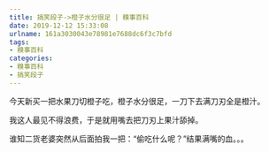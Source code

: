 ```yaml
---
title: 搞笑段子->橙子水分很足 | 糗事百科
date: 2019-12-12 15:33:08
urlname: 161a3030043e78981e7688dc6f3c7bfd
tags: 
- 糗事百科
categories:
- 糗事百科
- 搞笑段子
---
```

今天新买一把水果刀切橙子吃，橙子水分很足，一刀下去满刀刃全是橙汁。

我这人最见不得浪费，于是就用嘴去把刀刃上果汁舔掉。

谁知二货老婆突然从后面拍我一把：“偷吃什么呢？”结果满嘴的血。。。


